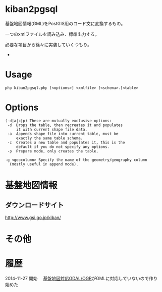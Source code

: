 kiban2pgsql
================
基盤地図情報(GML)をPostGIS用のロード文に変換するもの。

一つのxmlファイルを読み込み、標準出力する。

必要な項目から徐々に実装していくつもり。

- 
# Usage
    php kiban2pgsql.php [<options>] <xmlfile> [<schema>.]<table>

# Options

    (-d|a|c|p) These are mutually exclusive options:
     -d  Drops the table, then recreates it and populates
         it with current shape file data.
     -a  Appends shape file into current table, must be
         exactly the same table schema.
     -c  Creates a new table and populates it, this is the
         default if you do not specify any options.
     -p  Prepare mode, only creates the table.
    
    -g <geocolumn> Specify the name of the geometry/geography column
      (mostly useful in append mode).


# 基盤地図情報
## ダウンロードサイト
http://www.gsi.go.jp/kiban/

# その他

# 履歴
2014-11-27 開始
　[基盤地図対応GDAL/OGR](http://www.osgeo.jp/foss4g-mext/)がGMLに対応していないので作り始めた

